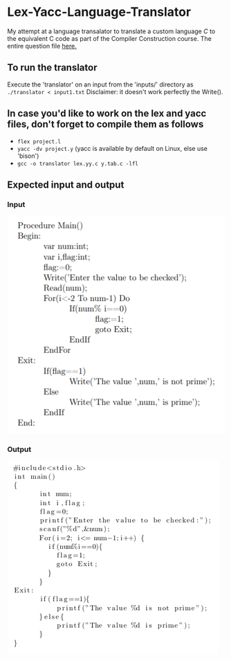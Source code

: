 # Lex-Yacc-Language-Translator

My attempt at a language transalator to translate a custom language *C* to the equivalent C code
as part of the Compiler Construction course. The entire question file [here.](media/Assignment.pdf)


## To run the translator
Execute the 'translator' on an input from the 'inputs/' directory as `./translator < input1.txt`
Disclaimer: it doesn't work perfectly the Write().



## In case you'd like to work on the lex and yacc files, don't forget to compile them as follows
* `flex project.l`
* `yacc -dv project.y` (yacc is available by default on Linux, else use 'bison')
* `gcc -o translator lex.yy.c y.tab.c -lfl`



## Expected input and output

### Input

![input](media/c_custom.png)


### Output

![output](media/c_output.png)
